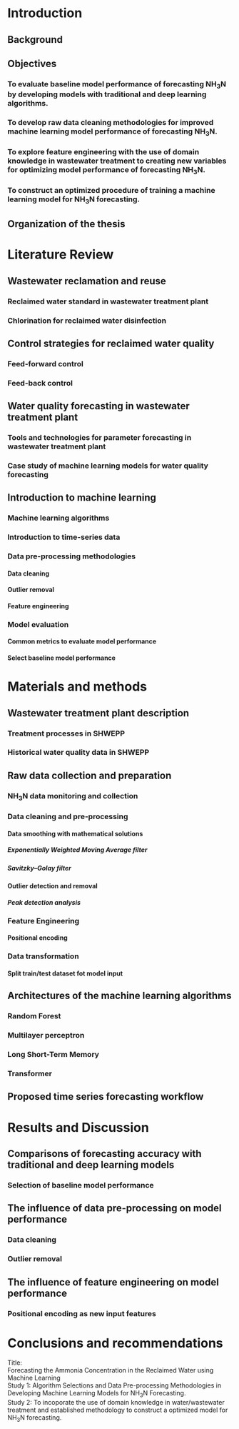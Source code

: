# Introduction
## Background
## Objectives
### To evaluate baseline model performance of forecasting NH$_{3}$N by developing models with traditional and deep learning algorithms.
### To develop raw data cleaning methodologies for improved machine learning model performance of forecasting NH$_{3}$N.
### To explore feature engineering with the use of domain knowledge in wastewater treatment to creating new variables for optimizing model performance of forecasting NH$_{3}$N.
### To construct an optimized procedure of training a machine learning model for NH$_{3}$N forecasting.
## Organization of the thesis
# Literature Review
## Wastewater reclamation and reuse
### Reclaimed water standard in wastewater treatment plant
### Chlorination for reclaimed water disinfection
##  Control strategies for reclaimed water quality
### Feed-forward control
### Feed-back control
## Water quality forecasting in wastewater treatment plant
### Tools and technologies for parameter forecasting in wastewater treatment plant
### Case study of machine learning models for water quality forecasting
## Introduction to machine learning
### Machine learning algorithms
### Introduction to time-series data
### Data pre-processing methodologies
#### Data cleaning
#### Outlier removal
#### Feature engineering
### Model evaluation
#### Common metrics to evaluate model performance
#### Select baseline model performance
# Materials and methods
## Wastewater treatment plant description
### Treatment processes in SHWEPP
### Historical water quality data in SHWEPP
## Raw data collection and preparation
### NH$_{3}$N data monitoring and collection
### Data cleaning and pre-processing
#### Data smoothing with mathematical solutions
##### Exponentially Weighted Moving Average filter
##### Savitzky–Golay filter
#### Outlier detection and removal
##### Peak detection analysis
### Feature Engineering
#### Positional encoding
### Data transformation
#### Split train/test dataset fot model input
## Architectures of the machine learning algorithms
### Random Forest
### Multilayer perceptron
### Long Short-Term Memory
### Transformer
## Proposed time series forecasting workflow
# Results and Discussion
## Comparisons of forecasting accuracy with traditional and deep learning models
### Selection of baseline model performance
## The influence of data pre-processing on model performance
### Data cleaning
### Outlier removal
## The influence of feature engineering on model performance
### Positional encoding as new input features
# Conclusions and recommendations

Title:  
Forecasting the Ammonia Concentration in the Reclaimed Water using Machine Learning  
Study 1: Algorithm Selections and Data Pre-processing Methodologies in Developing Machine Learning Models for NH$_{3}$N Forecasting.  
Study 2: To incoporate the use of domain knowledge in water/wastewater treatment and established methodology to construct a optimized model for NH$_{3}$N forecasting.
